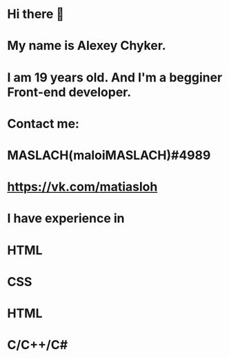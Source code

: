 
# Hi there 👋
# My name is Alexey Chyker.
# I am 19 years old. And I'm a begginer Front-end developer.
#
# Contact me:
# MASLACH(maloiMASLACH)#4989
# https://vk.com/matiasloh
# I have experience in
# HTML
# CSS
# HTML
# С/С++/С#